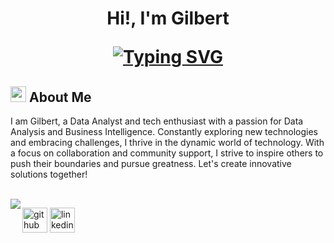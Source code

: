 <h1 align="center">Hi!,  I'm Gilbert

[![Typing SVG](https://readme-typing-svg.herokuapp.com?font=Robot-Bold&size=30&color=&center=true&vCenter=true&width=900&height=110&lines=Data+Analyst;Business+Intelligence+Analyst;ML+Enthusiast;Data+Engineer;Life+Long+Learner)](https://git.io/typing-svg)
</div>
                                       
## <img src="https://c.tenor.com/NCRHhqkXrJYAAAAi/programmers-go-internet.gif" width="25">  <b>About Me</b>
I am Gilbert, a Data Analyst and tech enthusiast with a passion for Data Analysis and Business Intelligence. Constantly exploring new technologies and embracing challenges, I thrive in the dynamic world of technology. With a focus on collaboration and community support, I strive to inspire others to push their boundaries and pursue greatness. Let's create innovative solutions together!

<br>




  <tr>
    <td align="left">
      <img align="left" src="https://github-readme-stats.vercel.app/api?username=gilbert-b&show_icons=true&theme=dracula" />
    <td align="left">
      <a href="https://gilbert-b.me">
  </tr>




[<img src='https://cdn.jsdelivr.net/npm/simple-icons@3.0.1/icons/github.svg' alt='github' height='40'>](https://github.com/https://github.com/Gilbert-B)  [<img src='https://cdn.jsdelivr.net/npm/simple-icons@3.0.1/icons/linkedin.svg' alt='linkedin' height='40'>](https://www.linkedin.com/in/https://www.linkedin.com/in/gilbert-botchway//)
